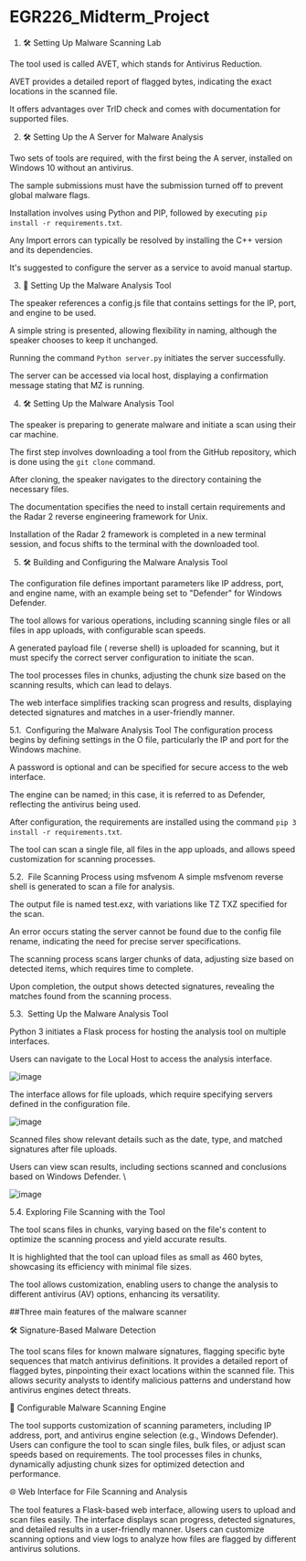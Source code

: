 # EGR226_Midterm_Project

1. 🛠️ Setting Up Malware Scanning Lab

The tool used is called AVET, which stands for Antivirus Reduction. 

AVET provides a detailed report of flagged bytes, indicating the exact locations in the scanned file. 

It offers advantages over TrID check and comes with documentation for supported files. 



2. 🛠️ Setting Up the A Server for Malware Analysis

Two sets of tools are required, with the first being the A server, installed on Windows 10 without an antivirus. 

The sample submissions must have the submission turned off to prevent global malware flags. 

Installation involves using Python and PIP, followed by executing `pip install -r requirements.txt`. 

Any Import errors can typically be resolved by installing the C++ version and its dependencies. 

It's suggested to configure the server as a service to avoid manual startup. 



3. 🚀 Setting Up the Malware Analysis Tool

The speaker references a config.js file that contains settings for the IP, port, and engine to be used. 

A simple string is presented, allowing flexibility in naming, although the speaker chooses to keep it unchanged. 

Running the command `Python server.py` initiates the server successfully. 

The server can be accessed via local host, displaying a confirmation message stating that MZ is running. 



4. 🛠️ Setting Up the Malware Analysis Tool

The speaker is preparing to generate malware and initiate a scan using their car machine. 

The first step involves downloading a tool from the GitHub repository, which is done using the `git clone` command. 

After cloning, the speaker navigates to the directory containing the necessary files. 

The documentation specifies the need to install certain requirements and the Radar 2 reverse engineering framework for Unix. 

Installation of the Radar 2 framework is completed in a new terminal session, and focus shifts to the terminal with the downloaded tool. 



5. 🛠️ Building and Configuring the Malware Analysis Tool

The configuration file defines important parameters like IP address, port, and engine name, with an example being set to "Defender" for Windows Defender. 

The tool allows for various operations, including scanning single files or all files in app uploads, with configurable scan speeds. 

A generated payload file ( reverse shell) is uploaded for scanning, but it must specify the correct server configuration to initiate the scan. 

The tool processes files in chunks, adjusting the chunk size based on the scanning results, which can lead to delays. 

The web interface simplifies tracking scan progress and results, displaying detected signatures and matches in a user-friendly manner. 

5.1. ️ Configuring the Malware Analysis Tool
The configuration process begins by defining settings in the O file, particularly the IP and port for the Windows machine. 

A password is optional and can be specified for secure access to the web interface. 

The engine can be named; in this case, it is referred to as Defender, reflecting the antivirus being used. 

After configuration, the requirements are installed using the command `pip 3 install -r requirements.txt`. 

The tool can scan a single file, all files in the app uploads, and allows speed customization for scanning processes. 

5.2. ️ File Scanning Process using msfvenom
A simple msfvenom reverse shell is generated to scan a file for analysis. 

The output file is named test.exz, with variations like TZ TXZ specified for the scan. 

An error occurs stating the server cannot be found due to the config file rename, indicating the need for precise server specifications. 

The scanning process scans larger chunks of data, adjusting size based on detected items, which requires time to complete. 

Upon completion, the output shows detected signatures, revealing the matches found from the scanning process. 

5.3. ️ Setting Up the Malware Analysis Tool

Python 3 initiates a Flask process for hosting the analysis tool on multiple interfaces. 

Users can navigate to the Local Host to access the analysis interface. 

![image](https://github.com/user-attachments/assets/430c8448-7415-4be9-9392-ea94523d8665)

The interface allows for file uploads, which require specifying servers defined in the configuration file. 

![image](https://github.com/user-attachments/assets/6e0f0453-b290-4e58-b7d4-830a1670a844)

Scanned files show relevant details such as the date, type, and matched signatures after file uploads. 

Users can view scan results, including sections scanned and conclusions based on Windows Defender. \

![image](https://github.com/user-attachments/assets/6ae54397-6c1f-4eba-aa5b-3a0d45294439)

5.4. Exploring File Scanning with the Tool

The tool scans files in chunks, varying based on the file's content to optimize the scanning process and yield accurate results. 

It is highlighted that the tool can upload files as small as 460 bytes, showcasing its efficiency with minimal file sizes. 

The tool allows customization, enabling users to change the analysis to different antivirus (AV) options, enhancing its versatility. 

##Three main features of the malware scanner

🛠️ Signature-Based Malware Detection

The tool scans files for known malware signatures, flagging specific byte sequences that match antivirus definitions.
It provides a detailed report of flagged bytes, pinpointing their exact locations within the scanned file.
This allows security analysts to identify malicious patterns and understand how antivirus engines detect threats.

🚀 Configurable Malware Scanning Engine

The tool supports customization of scanning parameters, including IP address, port, and antivirus engine selection (e.g., Windows Defender).
Users can configure the tool to scan single files, bulk files, or adjust scan speeds based on requirements.
The tool processes files in chunks, dynamically adjusting chunk sizes for optimized detection and performance.

🌐 Web Interface for File Scanning and Analysis

The tool features a Flask-based web interface, allowing users to upload and scan files easily.
The interface displays scan progress, detected signatures, and detailed results in a user-friendly manner.
Users can customize scanning options and view logs to analyze how files are flagged by different antivirus solutions.
